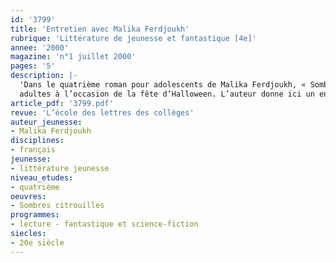 ```yaml
---
id: '3799'
title: 'Entretien avec Malika Ferdjoukh'
rubrique: 'Littérature de jeunesse et fantastique [4e]'
annee: '2000'
magazine: 'n°1 juillet 2000'
pages: '5'
description: |-
  'Dans le quatrième roman pour adolescents de Malika Ferdjoukh, « Sombres Citrouilles »,  les enfants démasquent les secrets inavouables des
  adultes à l’occasion de la fête d’Halloween. L’auteur donne ici un entretien sur son livre.'
article_pdf: '3799.pdf'
revue: 'L’école des lettres des collèges'
auteur_jeunesse:
- Malika Ferdjoukh
disciplines:
- français
jeunesse:
- littérature jeunesse
niveau_etudes:
- quatrième
oeuvres:
- Sombres citrouilles
programmes:
- lecture - fantastique et science-fiction
siecles:
- 20e siècle
---
```


